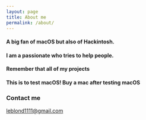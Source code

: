 ```yaml
---
layout: page
title: About me
permalink: /about/
---
```


#### A big fan of macOS but also of Hackintosh.

#### I am a passionate who tries to help people.

#### Remember that all of my projects

#### This is to test macOS! Buy a mac after testing macOS



### Contact me

[leblond1111@gmail.com](mailto:leblond1111@gmail.com)
